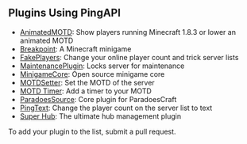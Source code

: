 ## Plugins Using PingAPI
- [AnimatedMOTD](https://www.spigotmc.org/resources/animatedmotd.67771/): Show players running Minecraft 1.8.3 or lower an animated MOTD
- [Breakpoint](https://github.com/BreakpointCrew/Breakpoint): A Minecraft minigame
- [FakePlayers](https://www.spigotmc.org/resources/fakeplayers.67575/): Change your online player count and trick server lists
- [MaintenancePlugin](https://www.spigotmc.org/resources/maintenanceplugin.8328/): Locks server for maintenance
- [MinigameCore](https://github.com/ducc/MinigameCore): Open source minigame core
- [MOTDSetter](https://github.com/xDVexan/MOTDSetter): Set the MOTD of the server
- [MOTD Timer](https://www.spigotmc.org/resources/motd-timer.15829/): Add a timer to your MOTD
- [ParadoesSource](https://github.com/GustaveHooghmoed/PardoesSource): Core plugin for ParadoesCraft
- [PingText](https://www.spigotmc.org/resources/pingtext.67597/): Change the player count on the server list to text
- [Super Hub](https://dev.bukkit.org/projects/superhub): The ultimate hub management plugin

To add your plugin to the list, submit a pull request.
